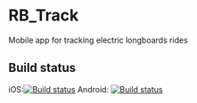 # RB_Track
Mobile app for tracking electric longboards rides

## Build status
iOS:[![Build status](https://build.appcenter.ms/v0.1/apps/2c7d779b-749b-45d3-80bb-f98729889b6c/branches/master/badge)](https://appcenter.ms)
Android: [![Build status](https://build.appcenter.ms/v0.1/apps/492aaf97-38e9-487d-9c0f-a1d2dffe0fd5/branches/master/badge)](https://appcenter.ms)
